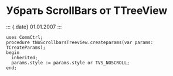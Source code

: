 Убрать ScrollBars от TTreeView
==============================

::: {.date}
01.01.2007
:::

    uses CommCtrl;
    procedure tNoScrollbarsTreeview.createparams(var params: TCreateParams);
    begin
      inherited;
      params.style := params.style or TVS_NOSCROLL;
    end;
